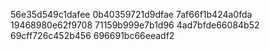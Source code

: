 56e35d549c1dafee
0b40359721d9dfae
7af66f1b424a0fda
19468980e62f9708
71159b999e7b1d96
4ad7bfde66084b52
69cff726c452b456
696691bc66eeadf2
